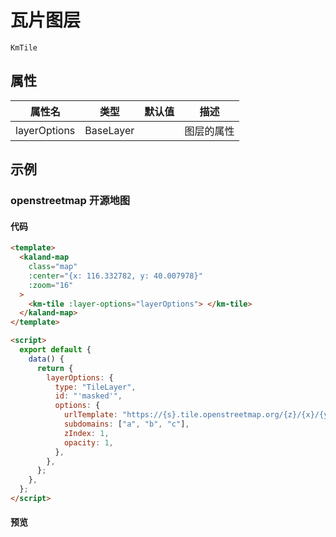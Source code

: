 # 瓦片图层

`KmTile`

## 属性

| 属性名       | 类型      | 默认值 | 描述       |
| ------------ | --------- | ------ | ---------- |
| layerOptions | BaseLayer |        | 图层的属性 |

## 示例

### openstreetmap 开源地图

#### 代码

```html
<template>
  <kaland-map
    class="map"
    :center="{x: 116.332782, y: 40.007978}"
    :zoom="16"
  >
    <km-tile :layer-options="layerOptions"> </km-tile>
  </kaland-map>
</template>

<script>
  export default {
    data() {
      return {
        layerOptions: {
          type: "TileLayer",
          id: "'masked'",
          options: {
            urlTemplate: "https://{s}.tile.openstreetmap.org/{z}/{x}/{y}.png",
            subdomains: ["a", "b", "c"],
            zIndex: 1,
            opacity: 1,
          },
        },
      };
    },
  };
</script>
```

#### 预览

<doc-preview>
  <kaland-map
    class="map"
    :center="{x: 116.332782, y: 40.007978}"
    :zoom="16"
  >
    <km-tile :layer-options="layerOptions"> </km-tile>
  </kaland-map>
</doc-preview>

<script>
  export default {
    data() {
      return {
        layerOptions: {
          type: "TileLayer",
          id: "'masked'",
          options: {
            urlTemplate: "https://{s}.tile.openstreetmap.org/{z}/{x}/{y}.png",
            subdomains: ["a", "b", "c"],
            zIndex: 1,
            opacity: 1,
          },
        },
      };
    },
  };
</script>
